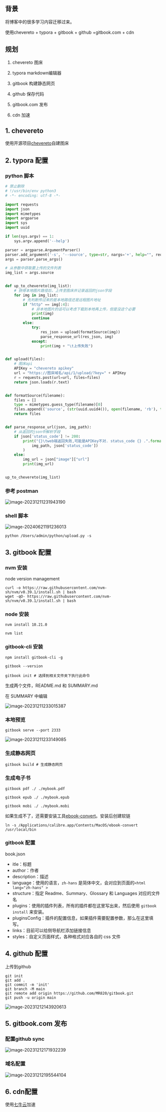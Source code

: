 ## 背景

将博客中的很多学习内容迁移过来。

使用chevereto + typora + gitbook + github +gitbook.com + cdn

## 规划

1. chevereto 图床

2. typora markdown编辑器

3. gitbook 构建静态网页

4. github 保存代码

5. gitbook.com 发布

6. cdn 加速



## 1. chevereto

使用开源项目[chevereto](https://github.com/rodber/chevereto-free)自建图床

## 2. typora 配置

### python 脚本

```python
# 禁止删除
# !/usr/bin/env python3
# -*- encoding: utf-8 -*-

import requests
import json
import mimetypes
import argparse
import sys
import uuid

if len(sys.argv) == 1:
    sys.argv.append('--help')

parser = argparse.ArgumentParser()
parser.add_argument('-s', '--source', type=str, nargs='+', help="", required=True)
args = parser.parse_args()

# 从参数中获取要上传的文件列表
img_list = args.source


def up_to_chevereto(img_list):
    # 获得本地图片路径后，上传至图床并记录返回的json字段
    for img in img_list:
        # 先判断传过来的是本地路径还是远程图片地址
        if "http" == img[:4]:
            # 非本地图片的话可以考虑下载到本地再上传，但是没这个必要
            print(img)
            continue
        else:
            try:
                res_json = upload(formatSource(img))
                parse_response_url(res_json, img)
            except:
                print(img + "\t上传失败")


def upload(files):
    # 图床api
    APIKey = "chevereto apikey"
    url = "https://图床域名/api/1/upload/?key=" + APIKey
    r = requests.post(url=url, files=files)
    return json.loads(r.text)


def formatSource(filename):
    files = []
    type = mimetypes.guess_type(filename)[0]
    files.append(('source', (str(uuid.uuid4()), open(filename, 'rb'), type)))
    return files


def parse_response_url(json, img_path):
    # 从返回的json中解析字段
    if json['status_code'] != 200:
        print("{}\tweb端返回失败,可能是APIKey不对. status_code {} .".format(
            img_path, json['status_code'])
        )
    else:
        img_url = json["image"]["url"]
        print(img_url)


up_to_chevereto(img_list)

```

### 参考 postman

![image-20231211231943190](https://oss.wyxxt.org.cn/images/2023/12/11/13619dfc-5718-4ffa-bc56-246b5d11baad.png)

### shell 脚本

![image-20240621191236013](https://oss.wyxxt.org.cn/images/2024/06/21/83dc2c6a-8e47-4a3d-b262-35e22e240b6d.png)

```shell
python /Users/admin/python/upload.py -s
```



## 3. gitbook 配置

### nvm 安装

node version management

```shell
curl -o https://raw.githubusercontent.com/nvm-sh/nvm/v0.39.1/install.sh | bash
wget -qO- https://raw.githubusercontent.com/nvm-sh/nvm/v0.39.1/install.sh | bash
```

### node 安装

```shell
nvm install 10.21.0

nvm list
```

### gitbook-cli 安装

```shell
npm install gitbook-cli -g

gitbook --version

gitbook init # 选择到相关文件夹下执行此命令
```

生成两个文件，README.md 和 SUMMARY.md

在 SUMMARY 中编辑

![image-20231211233015387](https://oss.wyxxt.org.cn/images/2023/12/11/b9f09588-44bc-407f-b0e4-4c0ce0cff802.png)

### 本地预览

```shell
gitbook serve --port 2333
```

![image-20231211233149085](https://oss.wyxxt.org.cn/images/2023/12/11/d519ecda-6ece-4f89-8c9e-bb971c641dd0.png)

### 生成静态网页

```shell
gitbook build # 生成静态网页
```

### 生成电子书

```shell
gitbook pdf ./ ./mybook.pdf

gitbook epub ./ ./mybook.epub

gitbook mobi ./ ./mybook.mobi
```



如果生成不了，还需要安装工具[ebook-convert](https://links.jianshu.com/go?to=https%3A%2F%2Fcalibre-ebook.com)。安装后创建软链

```shell
ln -s /Applications/calibre.app/Contents/MacOS/ebook-convert /usr/local/bin
```

### gitbook 配置

book.json

- itle：标题
- author：作者
- description：描述
- language：使用的语言，`zh-hans` 是简体中文，会对应到页面的`<html lang="zh-hans" >`
- structure：指定 Readme、Summary、Glossary 和 Languages 对应的文件名
- plugins：使用的插件列表，所有的插件都在这里写出来，然后使用 `gitbook install` 来安装。
- pluginsConfig：插件的配置信息，如果插件需要配置参数，那么在这里填写。
- links：目前可以给侧导航栏添加链接信息
- styles：自定义页面样式，各种格式对应各自的 css 文件



## 4. github 配置

上传到github

```shell
git init
git add .
git commit -m 'init'
git branch -M main
git remote add origin https://github.com/MR820/gitbook.git
git push -u origin main
```

![image-20231212143920613](https://oss.wyxxt.org.cn/images/2023/12/12/18a5adff-3699-4a90-9573-a626140a3e04.png)

## 5. gitbook.com 发布

### 配置github sync

![image-20231212171932239](https://oss.wyxxt.org.cn/images/2023/12/12/f6539e2d-8ab8-4185-b0b4-c42b3a5e3458.png)

### 域名配置

![image-20231212195544104](https://oss.wyxxt.org.cn/images/2023/12/12/452138fd-2ab0-4640-b339-ef578a05fa11.png)

## 6. cdn配置

使用[七牛云](https://sso.qiniu.com/)加速
